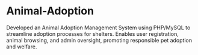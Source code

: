# Animal-Adoption
Developed an Animal Adoption Management System using PHP/MySQL to streamline adoption processes for shelters. Enables user registration, animal browsing, and admin oversight, promoting responsible pet adoption and welfare.
